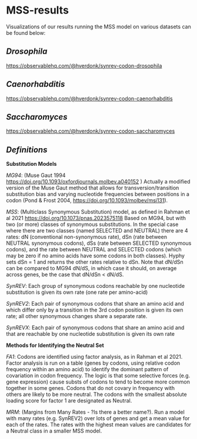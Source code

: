 # MSS-results

Visualizations of our results running the MSS model on various datasets can be found below:  
## *Drosophila*
https://observablehq.com/@hverdonk/synrev-codon-drosophila  

## *Caenorhabditis*
https://observablehq.com/@hverdonk/synrev-codon-caenorhabditis   

## *Saccharomyces*
https://observablehq.com/@hverdonk/synrev-codon-saccharomyces  

## *Definitions*
**Substitution Models**

*MG94*: (Muse Gaut 1994 https://doi.org/10.1093/oxfordjournals.molbev.a040152 ) Actually a modified version of the Muse Gaut method that allows for transversion/transition substitution bias and varying nucleotide frequencies between positions in a codon (Pond & Frost 2004, https://doi.org/10.1093/molbev/msi131). 

*MSS*: (Multiclass Synonymous Substitution) model, as defined in Rahman et al 2021 https://doi.org/10.1073/pnas.2023575118
Based on MG94,  but with two (or more) classes of synonymous substitutions.  In the special case where there are two classes (named SELECTED and NEUTRAL) there are 4 rates: dN (conventional non-synonymous rate), dSn (rate between NEUTRAL synonymous codons), dSs (rate between SELECTED synonymous codons), and the rate between NEUTRAL and SELECTED codons (which may be zero if no amino acids have some codons in both classes).   Hyphy sets dSn = 1 and returns the other rates relative to dSn. Note that dN/dSn can be compared to MG94 dN/dS, in which case it should, on average across genes, be the case that dN/dSn < dN/dS.

*SynREV*:	Each group of synonymous codons reachable by one nucleotide substitution is given its own rate (one rate per amino-acid)

*SynREV2*:	Each pair of synonymous codons that share an amino acid and which differ only by a transition in the 3rd codon position is given its own rate; all other synonymous changes share a separate rate.

*SynREVX*:	Each pair of synonymous codons that share an amino acid and that are reachable by one nucleotide substitution is given its own rate

**Methods for Identifying the Neutral Set**

*FA1*:  Codons are identified using factor analysis, as in Rahman et al 2021.  Factor analysis is run on a table (genes by codons, using relative codon frequency within an amino acid) to identify the dominant pattern of covariation in codon frequency.  The logic is that some selective forces (e.g. gene expression) cause substs of codons to tend to become more common together in some genes. Codons that do not covary in frequency with others are likely to be more neutral.  The codons with the smallest absolute loading score for factor 1 are designated as Neutral. 

*MRM*: (Margins from Many Rates - ?Is there a better name?).  Run a model with many rates (e.g. SynREV2) over lots of genes and get a mean value for each of the rates.  The rates with the highest mean values are candidates for a Neutral class in a smaller MSS model. 





